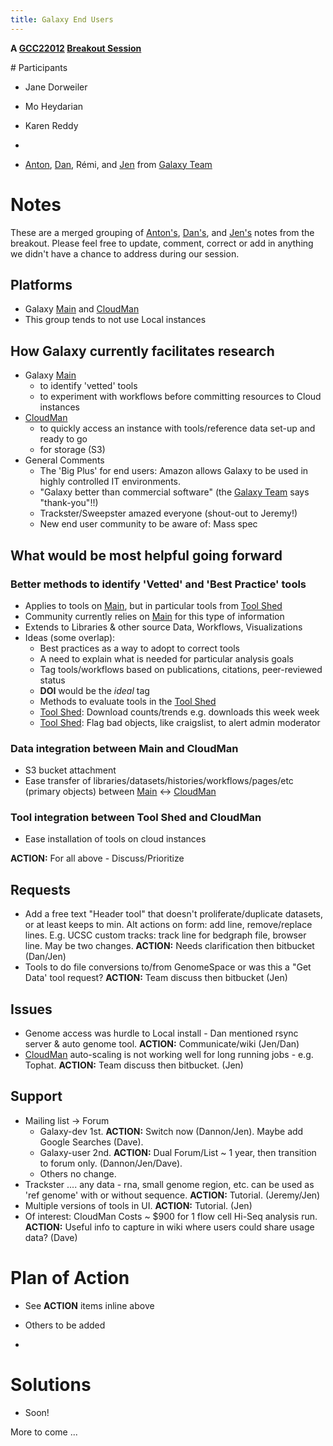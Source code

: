 ```yaml
---
title: Galaxy End Users
---
```

<slot name="/events/gcc2012/page-header" />



**A [GCC22012](/src/events/gcc2012/index.md) [Breakout Session](/src/events/gcc2012/program/breakouts/index.md)**

<slot name="/events/gcc2012/linkbox" />
# Participants

* Jane Dorweiler
* Mo Heydarian
* Karen Reddy

 * 
* [Anton](/people/anton/), [Dan](/people/dan/), Rémi, and [Jen](/people/jennifer-jackson/) from [Galaxy Team](/src/galaxy-team/)

# Notes

These are a merged grouping of [Anton's](/people/anton/), [Dan's](/people/dan/), and [Jen's](/people/jennifer-jackson/) notes from the breakout.  Please feel free to update, comment, correct or add in anything we didn't have a chance to address during our session.


## Platforms

* Galaxy [Main](/main/) and [CloudMan](/cloudman/)
* This group tends to not use Local instances

## How Galaxy currently facilitates research

* Galaxy [Main](/main/)
  * to identify 'vetted' tools
  * to experiment with workflows before committing resources to Cloud instances
* [CloudMan](/cloudman/)
  * to quickly access an instance with tools/reference data set-up and ready to go
  * for storage (S3)
* General Comments
  * The 'Big Plus' for end users: Amazon allows Galaxy to be used in highly controlled IT environments. 
  * "Galaxy better than commercial software" (the [Galaxy Team](/galaxy-team/) says "thank-you"!!)
  * Trackster/Sweepster amazed everyone (shout-out to Jeremy!)
  * New end user community to be aware of: Mass spec

## What would be most helpful going forward

### Better methods to identify 'Vetted' and 'Best Practice' tools

* Applies to tools on [Main](/main/), but in particular tools from [Tool Shed](/toolshed/)
* Community currently relies on [Main](/main/) for this type of information
* Extends to Libraries & other source Data, Workflows, Visualizations
* Ideas (some overlap):
  * Best practices as a way to adopt to correct tools
  * A need to explain what is needed for particular analysis goals
  * Tag tools/workflows based on publications, citations, peer-reviewed status
  * **DOI** would be the *ideal* tag
  * Methods to evaluate tools in the [Tool Shed](/toolshed/)
  * [Tool Shed](/toolshed/): Download counts/trends e.g. downloads this week week
  * [Tool Shed](/toolshed/): Flag bad objects, like craigslist, to alert admin moderator

### Data integration between Main and CloudMan

* S3 bucket attachment
* Ease transfer of libraries/datasets/histories/workflows/pages/etc (primary objects) between [Main](/main/) &harr; [CloudMan](/cloudman/)

### Tool integration between Tool Shed and CloudMan

* Ease installation of tools on cloud instances

**ACTION:** For all above - Discuss/Prioritize

## Requests

* Add a free text "Header tool" that doesn't proliferate/duplicate datasets, or at least keeps to min. Alt actions on form: add line, remove/replace lines. E.g. UCSC custom tracks: track line for bedgraph file, browser line. May be two changes. **ACTION:** Needs clarification then bitbucket (Dan/Jen)
* Tools to do file conversions to/from GenomeSpace or was this a "Get Data' tool request? **ACTION:** Team discuss then bitbucket (Jen)

## Issues

* Genome access was hurdle to Local install - Dan mentioned rsync server & auto genome tool. **ACTION:** Communicate/wiki (Jen/Dan)
* [CloudMan](/cloudman/) auto-scaling is not working well for long running jobs - e.g. Tophat. **ACTION:** Team discuss then bitbucket. (Jen)

## Support

* Mailing list &rarr; Forum
  * Galaxy-dev 1st. **ACTION:** Switch now (Dannon/Jen). Maybe add Google Searches (Dave).
  * Galaxy-user 2nd. **ACTION:** Dual Forum/List ~ 1 year, then transition to forum only. (Dannon/Jen/Dave).
  * Others no change.
* Trackster .... any data - rna, small genome region, etc. can be used as 'ref genome' with or without sequence. **ACTION:** Tutorial. (Jeremy/Jen)
* Multiple versions of tools in UI. **ACTION:** Tutorial. (Jen)
* Of interest: CloudMan Costs ~ $900 for 1 flow cell Hi-Seq analysis run. **ACTION:** Useful info to capture in wiki where users could share usage data? (Dave)

# Plan of Action

* See **ACTION** items inline above
* Others to be added

 * 

# Solutions

* Soon!

More to come ...

